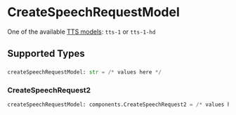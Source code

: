# CreateSpeechRequestModel

One of the available [TTS models](/docs/models/tts): `tts-1` or `tts-1-hd`



## Supported Types

### 

```python
createSpeechRequestModel: str = /* values here */
```

### CreateSpeechRequest2

```python
createSpeechRequestModel: components.CreateSpeechRequest2 = /* values here */
```


